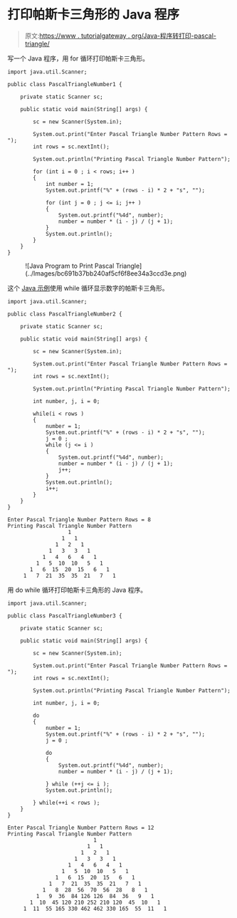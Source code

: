 # 打印帕斯卡三角形的 Java 程序

> 原文:[https://www . tutorialgateway . org/Java-程序转打印-pascal-triangle/](https://www.tutorialgateway.org/java-program-to-print-pascal-triangle/)

写一个 Java 程序，用 for 循环打印帕斯卡三角形。

```
import java.util.Scanner;

public class PascalTriangleNumber1 {

	private static Scanner sc;

	public static void main(String[] args) {

		sc = new Scanner(System.in);	

		System.out.print("Enter Pascal Triangle Number Pattern Rows = ");
		int rows = sc.nextInt();

		System.out.println("Printing Pascal Triangle Number Pattern");

		for (int i = 0 ; i < rows; i++ ) 
		{
			int number = 1;
			System.out.printf("%" + (rows - i) * 2 + "s", "");

			for (int j = 0 ; j <= i; j++ ) 	
			{
				System.out.printf("%4d", number);
				number = number * (i - j) / (j + 1);
			}
			System.out.println();
		}
	}
}
```

<figure class="wp-block-image size-large">![Java Program to Print Pascal Triangle](../Images/bc691b37bb240af5cf6f8ee34a3ccd3e.png)</figure>

这个 [Java 示例](https://www.tutorialgateway.org/learn-java-programs/)使用 while 循环显示数字的帕斯卡三角形。

```
import java.util.Scanner;

public class PascalTriangleNumber2 {

	private static Scanner sc;

	public static void main(String[] args) {

		sc = new Scanner(System.in);	

		System.out.print("Enter Pascal Triangle Number Pattern Rows = ");
		int rows = sc.nextInt();

		System.out.println("Printing Pascal Triangle Number Pattern");

		int number, j, i = 0;

		while(i < rows ) 
		{
			number = 1;
			System.out.printf("%" + (rows - i) * 2 + "s", "");
			j = 0 ; 
			while (j <= i ) 	
			{
				System.out.printf("%4d", number);
				number = number * (i - j) / (j + 1);
				j++;
			}
			System.out.println();
			i++;
		}
	}
}
```

```
Enter Pascal Triangle Number Pattern Rows = 8
Printing Pascal Triangle Number Pattern
                   1
                 1   1
               1   2   1
             1   3   3   1
           1   4   6   4   1
         1   5  10  10   5   1
       1   6  15  20  15   6   1
     1   7  21  35  35  21   7   1
```

用 do while 循环打印帕斯卡三角形的 Java 程序。

```
import java.util.Scanner;

public class PascalTriangleNumber3 {

	private static Scanner sc;

	public static void main(String[] args) {

		sc = new Scanner(System.in);	

		System.out.print("Enter Pascal Triangle Number Pattern Rows = ");
		int rows = sc.nextInt();

		System.out.println("Printing Pascal Triangle Number Pattern");

		int number, j, i = 0;

		do
		{
			number = 1;
			System.out.printf("%" + (rows - i) * 2 + "s", "");
			j = 0 ; 

			do	
			{
				System.out.printf("%4d", number);
				number = number * (i - j) / (j + 1);

			} while (++j <= i );
			System.out.println();

		} while(++i < rows );
	}
}
```

```
Enter Pascal Triangle Number Pattern Rows = 12
Printing Pascal Triangle Number Pattern
                           1
                         1   1
                       1   2   1
                     1   3   3   1
                   1   4   6   4   1
                 1   5  10  10   5   1
               1   6  15  20  15   6   1
             1   7  21  35  35  21   7   1
           1   8  28  56  70  56  28   8   1
         1   9  36  84 126 126  84  36   9   1
       1  10  45 120 210 252 210 120  45  10   1
     1  11  55 165 330 462 462 330 165  55  11   1
```